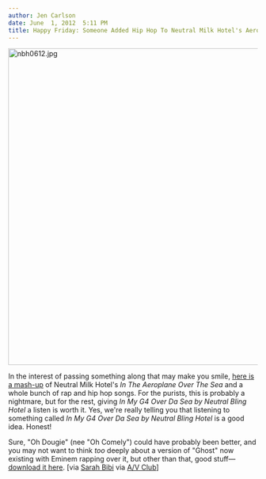 ```yaml
---
author: Jen Carlson
date: June  1, 2012  5:11 PM
title: Happy Friday: Someone Added Hip Hop To Neutral Milk Hotel's Aeroplane
---
```


<p><span class="mt-enclosure mt-enclosure-image" style="display: inline;"> <img alt="nbh0612.jpg" src="https://web.archive.org/web/20120603061344im_/http://gothamist.com/attachments/arts_jen/nbh0612.jpg" width="640" height="640" class="image-none"> </span></p>

<p>In the interest of passing something along that may make you smile, <a href="https://web.archive.org/web/20120603061344/http://psycosis.bandcamp.com/track/look-at-the-two-headed-boy">here is a mash-up</a> of Neutral Milk Hotel&apos;s <em>In The Aeroplane Over The Sea</em> and a whole bunch of rap and hip hop songs. For the purists, this is probably a nightmare, but for the rest, giving <em>In My G4 Over Da Sea by Neutral Bling Hotel</em> a listen is worth it. Yes, we&apos;re really telling you that listening to something called <em>In My G4 Over Da Sea by Neutral Bling Hotel</em> is a good idea. Honest! </p>

<p>Sure, &quot;Oh Dougie&quot; (nee &quot;Oh Comely&quot;) could have probably been better, and you may not want to think <em>too</em> deeply about a version of &quot;Ghost&quot; now existing with Eminem rapping over it, but other than that, good stuff&#x2014;<a href="https://web.archive.org/web/20120603061344/http://psycosis.bandcamp.com/track/look-at-the-two-headed-boy">download it here</a>. [via <a href="https://web.archive.org/web/20120603061344/https://twitter.com/#!/sarahbibi">Sarah Bibi</a> via <a href="https://web.archive.org/web/20120603061344/http://www.avclub.com/articles/someone-mashed-up-in-the-aeroplane-over-the-sea-wi,79197/">A/V Club</a>]</p>